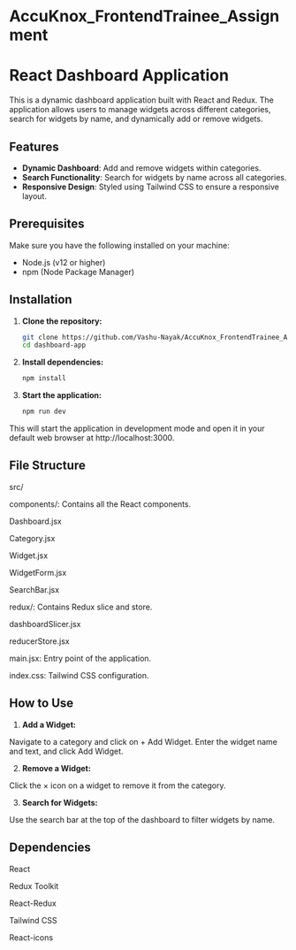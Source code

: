 ﻿# AccuKnox_FrontendTrainee_Assignment
 
 # React Dashboard Application

This is a dynamic dashboard application built with React and Redux. The application allows users to manage widgets across different categories, search for widgets by name, and dynamically add or remove widgets.

## Features

- **Dynamic Dashboard**: Add and remove widgets within categories.
- **Search Functionality**: Search for widgets by name across all categories.
- **Responsive Design**: Styled using Tailwind CSS to ensure a responsive layout.

## Prerequisites

Make sure you have the following installed on your machine:

- Node.js (v12 or higher)
- npm (Node Package Manager)

## Installation

1. **Clone the repository:**

   ```bash
   git clone https://github.com/Vashu-Nayak/AccuKnox_FrontendTrainee_Assignment
   cd dashboard-app
 2. **Install dependencies:**

    ```bash
    npm install
 3. **Start the application:**

    ```bash
    npm run dev

This will start the application in development mode and open it in your default web browser at http://localhost:3000.

## File Structure

src/

components/: Contains all the React components.

Dashboard.jsx

Category.jsx

Widget.jsx

WidgetForm.jsx

SearchBar.jsx

redux/: Contains Redux slice and store.

dashboardSlicer.jsx

reducerStore.jsx

main.jsx: Entry point of the application.

index.css: Tailwind CSS configuration.

## How to Use

1. **Add a Widget:**

Navigate to a category and click on + Add Widget.
Enter the widget name and text, and click Add Widget.

2. **Remove a Widget:**

Click the × icon on a widget to remove it from the category.

3. **Search for Widgets:**

Use the search bar at the top of the dashboard to filter widgets by name.

## Dependencies

React

Redux Toolkit

React-Redux

Tailwind CSS

React-icons
